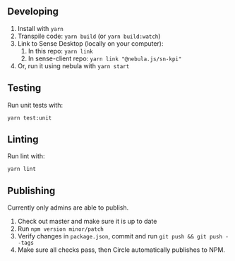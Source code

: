## Developing

1. Install with `yarn`
1. Transpile code: `yarn build` (or `yarn build:watch`)
1. Link to Sense Desktop (locally on your computer):
   1. In this repo: `yarn link`
   1. In sense-client repo: `yarn link "@nebula.js/sn-kpi"`
1. Or, run it using nebula with `yarn start`

## Testing

Run unit tests with:

`yarn test:unit`

## Linting

Run lint with:

`yarn lint`

## Publishing

Currently only admins are able to publish.

1. Check out master and make sure it is up to date
2. Run `npm version minor/patch`
3. Verify changes in `package.json`, commit and run `git push && git push --tags`
4. Make sure all checks pass, then Circle automatically publishes to NPM.
